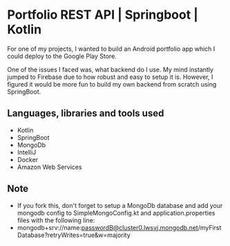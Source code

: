 # Portfolio REST API | Springboot | Kotlin
For one of my projects, I wanted to build an Android portfolio app which I could deploy to the Google Play Store.

One of the issues I faced was, what backend do I use. My mind instantly jumped to Firebase due to how robust and easy to setup it is. However, I figured it would be more fun to build my own backend from scratch using SpringBoot.


## Languages, libraries and tools used

* Kotlin
* SpringBoot
* MongoDb
* IntelliJ
* Docker
* Amazon Web Services

## Note

* If you fork this, don't forget to setup a MongoDb database and add your mongodb config to SimpleMongoConfig.kt and application.properties files with the following line:
* mongodb+srv://name:passwordB@cluster0.lwsvj.mongodb.net/myFirstDatabase?retryWrites=true&w=majority

